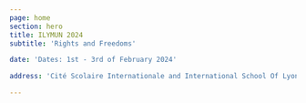 ```yaml
---
page: home
section: hero
title: ILYMUN 2024
subtitle: 'Rights and Freedoms'

date: 'Dates: 1st - 3rd of February 2024'

address: 'Cité Scolaire Internationale and International School Of Lyon, France' 

---
```

